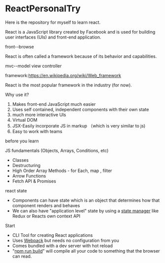 # ReactPersonalTry
Here is the repository for myself to learn react.

React is a JavaScript library created by Facebook and is used for building user interfaces (UIs) and front-end application.

front--browse



React is often called a framework because of its behavior and capabilities.

mvc--model view controller

framework:<https://en.wikipedia.org/wiki/Web_framework>

React is the most popular framework in the industry (for now).



Why use it?

1. Makes front-end JavaScript much easier
2. Uses self contained, independent components with their own state
3. much more interactive UIs
4. Virtual DOM
5. JSX-Easily incorporate JS in markup   （which is very similar to js)
6. Easy to work with teams



before you learn

JS fundamentals (Objects, Arrays, Conditions, etc)

- Classes 
- Destructuring
- High Order Array Methods - for Each, map , filter
- Arrow Functions
- Fetch API & Promises   



react state

- Components can have state which is an object that determines how that component renders and behaves
- We can also have "application level" state by using a <u>state manager</u> like Redux or Reacts own context API



Start

- CLI Tool for creating React applications
- Uses <u>Webpack</u> but needs no configuration from you
- Comes bundled with a dev server with hot reload
- "<u>npm run build</u>" will compile all your code to something that the browser can read.



